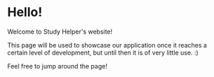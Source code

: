 # Hello!

Welcome to Study Helper's website!

This page will be used to showcase our application once it reaches a certain level of development,
but until then it is of very little use. :)

Feel free to jump around the page!
